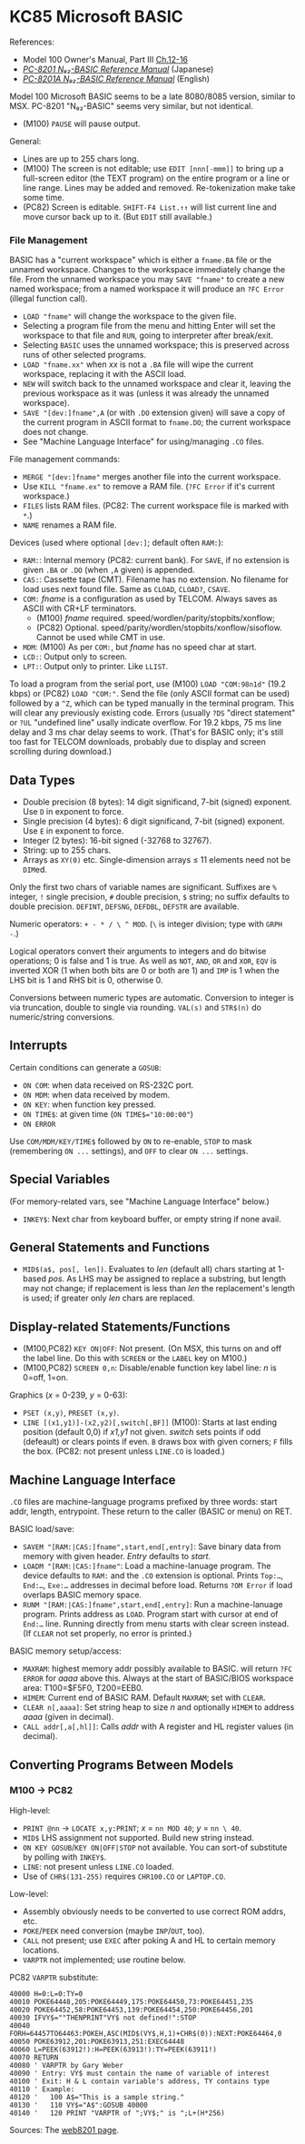 KC85 Microsoft BASIC
====================

References:
- Model 100 Owner's Manual, Part III [Ch.12-16][m100 user bas]
- [_PC-8201 N₈₂-BASIC Reference Manual_][basref-j] (Japanese)
- [_PC-8201A N₈₂-BASIC Reference Manual_][basref-e] (English)

Model 100 Microsoft BASIC seems to be a late 8080/8085 version, similar to
MSX. PC-8201 "N₈₂-BASIC" seems very similar, but not identical.

- (M100) `PAUSE` will pause output.

General:
- Lines are up to 255 chars long.
- (M100) The screen is not editable; use `EDIT [nnn[-mmm]]` to bring up a
  full-screen editor (the TEXT program) on the entire program or a line or
  line range. Lines may be added and removed. Re-tokenization make take
  some time.
- (PC82) Screen is editable. `SHIFT-F4 List.↑↑` will list current line and
  move cursor back up to it. (But `EDIT` still available.)

### File Management

BASIC has a "current workspace" which is either a `fname.BA` file or the
unnamed workspace. Changes to the workspace immediately change the file.
From the unnamed workspace you may `SAVE "fname"` to create a new named
workspace; from a named workspace it will produce an `?FC Error` (illegal
function call).

- `LOAD "fname"` will change the workspace to the given file.
- Selecting a program file from the menu and hitting Enter will set the
  workspace to that file and `RUN`, going to interpreter after break/exit.
- Selecting `BASIC` uses the unnamed workspace; this is preserved across
  runs of other selected programs.
- `LOAD "fname.xx"` when _xx_ is not a `.BA` file will wipe the current
  workspace, replacing it with the ASCII load.
- `NEW` will switch back to the unnamed workspace and clear it, leaving the
  previous workspace as it was (unless it was already the unnamed workspace).
- `SAVE "[dev:]fname",A` (or with `.DO` extension given) will save a copy
  of the current program in ASCII format to `fname.DO`; the current
  workspace does not change.
- See "Machine Language Interface" for using/managing `.CO` files.

File management commands:
- `MERGE "[dev:]fname"` merges another file into the current workspace.
- Use `KILL "fname.ex"` to remove a RAM file. (`?FC Error` if it's current
  workspace.)
- `FILES` lists RAM files. (PC82: The current workspace file is marked with
  `*`.)
- `NAME` renames a RAM file.

Devices (used where optional `[dev:]`; default often `RAM:`):
- `RAM:`: Internal memory (PC82: current bank). For `SAVE`, if no extension
  is given `.BA` or `.DO` (when `,A` given) is appended.
- `CAS:`: Cassette tape (CMT). Filename has no extension. No filename for
  load uses next found file. Same as `CLOAD`, `CLOAD?`, `CSAVE`.
- `COM:` _fname_ is a configuration as used by TELCOM. Always saves as
  ASCII with CR+LF terminators.
  - (M100) _fname_ required. speed/wordlen/parity/stopbits/xonflow;
  - (PC82) Optional. speed/parity/wordlen/stopbits/xonflow/sisoflow. Cannot
    be used while CMT in use.
- `MDM`: (M100) As per `COM:`, but _fname_ has no speed char at start.
- `LCD:`: Output only to screen.
- `LPT:`: Output only to printer. Like `LLIST`.

To load a program from the serial port, use (M100) `LOAD "COM:98n1d"` (19.2
kbps) or (PC82) `LOAD "COM:"`. Send the file (only ASCII format can be
used) followed by a `^Z`, which can be typed manually in the terminal
program. This will clear any previously existing code. Errors (usually
`?DS` "direct statement" or `?UL` "undefined line" usally indicate
overflow. For 19.2 kbps, 75 ms line delay and 3 ms char delay seems to
work. (That's for BASIC only; it's still too fast for TELCOM downloads,
probably due to display and screen scrolling during download.)


Data Types
----------

- Double precision (8 bytes): 14 digit significand, 7-bit (signed)
  exponent. Use `D` in exponent to force.
- Single precision (4 bytes): 6 digit significand, 7-bit (signed) exponent.
  Use `E` in exponent to force.
- Integer (2 bytes): 16-bit signed (-32768 to 32767).
- String: up to 255 chars.
- Arrays as `XY(0)` etc. Single-dimension arrays ≤ 11 elements need not be
  `DIM`ed.

Only the first two chars of variable names are significant. Suffixes are
`%` integer, `!` single precision, `#` double precision, `$` string; no
suffix defaults to double precision. `DEFINT`, `DEFSNG`, `DEFDBL`, `DEFSTR`
are available.

Numeric operators: `+ - * / \ ^ MOD`. (`\` is integer division; type with
`GRPH -`.)

Logical operators convert their arguments to integers and do bitwise
operations; 0 is false and 1 is true. As well as `NOT`, `AND`, `OR` and
`XOR`, `EQV` is inverted XOR (1 when both bits are 0 or both are 1) and
`IMP` is 1 when the LHS bit is 1 and RHS bit is 0, otherwise 0.

Conversions between numeric types are automatic. Conversion to integer is
via truncation, double to single via rounding. `VAL(s)` and `STR$(n)` do
numeric/string conversions.


Interrupts
----------

Certain conditions can generate a `GOSUB`:

- `ON COM`: when data received on RS-232C port.
- `ON MDM`: when data received by modem.
- `ON KEY`: when function key pressed.
- `ON TIME$`: at given time (`ON TIME$="10:00:00"`)
- `ON ERROR`

Use `COM/MDM/KEY/TIME$` followed by `ON` to re-enable, `STOP` to mask
(remembering `ON ...` settings), and `OFF` to clear `ON ...` settings.


Special Variables
-----------------

(For memory-related vars, see "Machine Language Interface" below.)

- `INKEY$`: Next char from keyboard buffer, or empty string if none avail.


General Statements and Functions
--------------------------------

- `MID$(a$, pos[, len])`. Evaluates to _len_ (default all) chars starting
  at 1-based _pos_. As LHS may be assigned to replace a substring, but
  length may not change; if replacement is less than _len_ the
  replacement's length is used; if greater only _len_ chars are replaced.


Display-related Statements/Functions
------------------------------------

- (M100,PC82) `KEY ON|OFF`: Not present. (On MSX, this turns on and off the
  label line. Do this with `SCREEN` or the `LABEL` key on M100.)
- (M100,PC82) `SCREEN 0,n`: Disable/enable function key label line: _n_ is
  0=off, 1=on.

Graphics (_x_ = 0-239, _y_ = 0-63):
- `PSET (x,y)`, `PRESET (x,y)`.
- `LINE [(x1,y1)]-(x2,y2)[,switch[,BF]]` (M100): Starts at last ending
  position (default 0,0) if _x1,y1_ not given. _switch_ sets points if odd
  (defeault) or clears points if even. `B` draws box with given corners;
  `F` fills the box. (PC82: not present unless `LINE.CO` is loaded.)


Machine Language Interface
--------------------------

`.CO` files are machine-language programs prefixed by three words: start
addr, length, entrypoint. These return to the caller (BASIC or menu) on RET.

BASIC load/save:
- `SAVEM "[RAM:|CAS:]fname",start,end[,entry]`: Save binary data from
  memory with given header. _Entry_ defaults to _start._
- `LOADM "[RAM:|CAS:]fname"`: Load a machine-lanuage program. The device
  defaults to `RAM:` and the `.CO` extension is optional. Prints `Top:…`,
  `End:…`, `Exe:…` addresses in decimal before load. Returns `?OM Error` if
  load overlaps BASIC memory space.
- `RUNM "[RAM:|CAS:]fname",start,end[,entry]`: Run a machine-lanuage
  program. Prints address as `LOAD`. Program start with cursor at end of
  `End:…` line. Running directly from menu starts with clear screen
  instead. (If `CLEAR` not set properly, no error is printed.)

BASIC memory setup/access:
- `MAXRAM`: highest memory addr possibly available to BASIC. will return
  `?FC ERROR` for _aaaa_ above this. Always at the start of BASIC/BIOS
  workspace area: T100=$F5F0, T200=EEB0.
- `HIMEM`: Current end of BASIC RAM. Default `MAXRAM`; set with `CLEAR`.
- `CLEAR n[,aaaa]`: Set string heap to size _n_ and optionally `HIMEM` to
  address _aaaa_ (given in decimal).
- `CALL addr[,a[,hl]]`: Calls _addr_ with A register and HL register values
  (in decimal).


Converting Programs Between Models
----------------------------------

### M100 → PC82

High-level:
- `PRINT @nn` → `LOCATE x,y:PRINT`; _x_ = `nn MOD 40`; _y_ = `nn \ 40`.
- `MID$` LHS assignment not supported. Build new string instead.
- `ON KEY GOSUB`/`KEY ON|OFF|STOP` not available. You can sort-of
  substitute by polling with `INKEY$`.
- `LINE`: not present unless `LINE.CO` loaded.
- Use of `CHR$(131-255)` requires `CHR100.CO` or `LAPTOP.CO`.

Low-level:
- Assembly obviously needs to be converted to use correct ROM addrs, etc.
- `POKE`/`PEEK` need conversion (maybe `INP`/`OUT`, too).
- `CALL` not present; use `EXEC` after poking A and HL to certain memory
  locations.
- `VARPTR` not implemented; use routine below.

PC82 `VARPTR` substitute:

    40000 H=0:L=0:TY=0
    40010 POKE64448,205:POKE64449,175:POKE64450,73:POKE64451,235
    40020 POKE64452,58:POKE64453,139:POKE64454,250:POKE64456,201
    40030 IFVY$=""THENPRINT"VY$ not defined!":STOP
    40040 FORH=64457TO64463:POKEH,ASC(MID$(VY$,H,1)+CHR$(0)):NEXT:POKE64464,0
    40050 POKE63912,201:POKE63913,251:EXEC64448
    40060 L=PEEK(63912!):H=PEEK(63913!):TY=PEEK(63911!)
    40070 RETURN
    40080 ' VARPTR by Gary Weber
    40090 ' Entry: VY$ must contain the name of variable of interest
    40100 ' Exit: H & L contain variable's address, TY contains type
    40110 ' Example:
    40120 '   100 A$="This is a sample string."
    40130 '   110 VY$="A$":GOSUB 40000
    40140 '   120 PRINT "VARPTR of ";VY$;" is ";L+(H*256)

Sources: The [web8201 page][w8 basconv].



<!-------------------------------------------------------------------->
[basref-j]: https://archive.org/stream/n-82-basic-manual#page/n7/mode/1up
[basref-e]: https://archive.org/stream/nec-pc8201-n82-basic-reference#page/n3/mode/1up
[m100 user bas]: https://archive.org/stream/trs-80-m-100-user-guide#page/99/mode/1up
[w8 basconv]: https://www.web8201.net/default.asp?content=m100nec.asp
